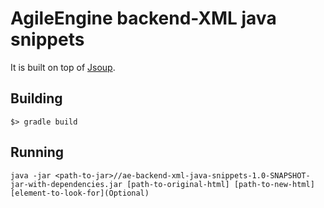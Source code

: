 # AgileEngine backend-XML java snippets

It is built on top of [Jsoup](https://jsoup.org/).

Building
--------
	$> gradle build

Running
-------

    java -jar <path-to-jar>//ae-backend-xml-java-snippets-1.0-SNAPSHOT-jar-with-dependencies.jar [path-to-original-html] [path-to-new-html] [element-to-look-for](Optional)